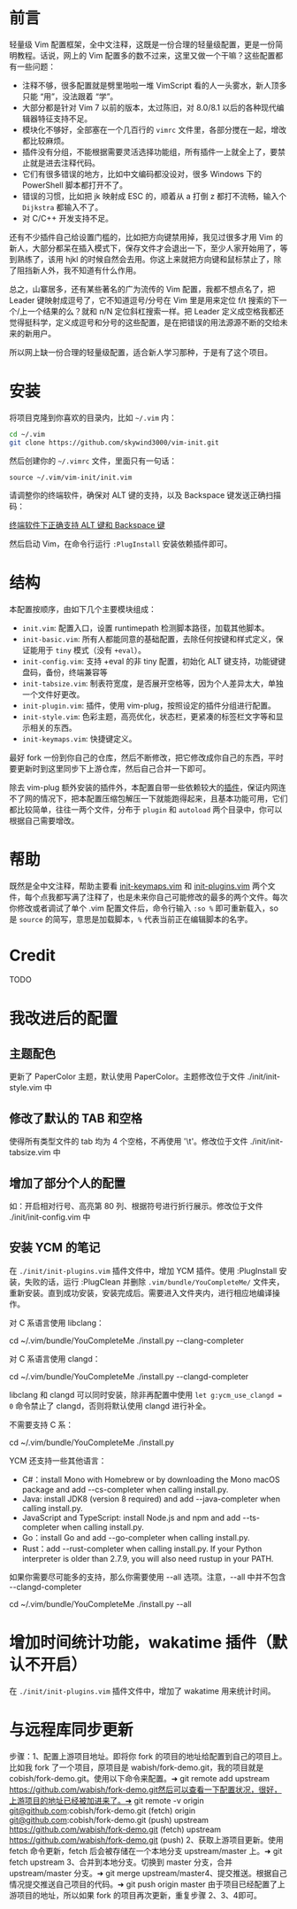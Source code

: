 # 前言
轻量级 Vim 配置框架，全中文注释，这既是一份合理的轻量级配置，更是一份简明教程。话说，网上的 Vim 配置多的数不过来，这里又做一个干嘛？这些配置都有一些问题：

- 注释不够，很多配置就是劈里啪啦一堆 VimScript 看的人一头雾水，新人顶多只能 “用”，没法跟着 “学”。
- 大部分都是针对 Vim 7 以前的版本，太过陈旧，对 8.0/8.1 以后的各种现代编辑器特征支持不足。
- 模块化不够好，全部塞在一个几百行的 `vimrc` 文件里，各部分搅在一起，增改都比较麻烦。
- 插件没有分组，不能根据需要灵活选择功能组，所有插件一上就全上了，要禁止就是进去注释代码。
- 它们有很多错误的地方，比如中文编码都没设对，很多 Windows 下的 PowerShell 脚本都打开不了。
- 错误的习惯，比如把 jk 映射成 ESC 的，顺着从 a 打倒 z 都打不流畅，输入个 `Dijkstra` 都输入不了。
- 对 C/C++ 开发支持不足。

还有不少插件自己给设置门槛的，比如把方向键禁用掉，我见过很多才用 Vim 的新人，大部分都呆在插入模式下，保存文件才会退出一下，至少人家开始用了，等到熟练了，该用 hjkl 的时候自然会去用。你这上来就把方向键和鼠标禁止了，除了阻挡新人外，我不知道有什么作用。

总之，山寨居多，还有某些著名的广为流传的 Vim 配置，我都不想点名了，把 Leader 键映射成逗号了，它不知道逗号/分号在 Vim 里是用来定位 f/t 搜索的下一个/上一个结果的么？就和 n/N 定位斜杠搜索一样。把 Leader 定义成空格我都还觉得挺科学，定义成逗号和分号的这些配置，是在把错误的用法源源不断的交给未来的新用户。

所以网上缺一份合理的轻量级配置，适合新人学习那种，于是有了这个项目。


# 安装

将项目克隆到你喜欢的目录内，比如 `~/.vim` 内：

```bash
cd ~/.vim
git clone https://github.com/skywind3000/vim-init.git
```

然后创建你的 `~/.vimrc` 文件，里面只有一句话：

```VimL
source ~/.vim/vim-init/init.vim
```

请调整你的终端软件，确保对 ALT 键的支持，以及 Backspace 键发送正确扫描码：

[终端软件下正确支持 ALT 键和 Backspace 键](https://github.com/skywind3000/vim-init/wiki/Setup-terminals-to-support-ALT-and-Backspace-correctly)

然后启动 Vim，在命令行运行 `:PlugInstall` 安装依赖插件即可。

# 结构

本配置按顺序，由如下几个主要模块组成：

- `init.vim`: 配置入口，设置 runtimepath 检测脚本路径，加载其他脚本。
- `init-basic.vim`: 所有人都能同意的基础配置，去除任何按键和样式定义，保证能用于 `tiny` 模式（没有 `+eval`）。
- `init-config.vim`: 支持 +eval 的非 tiny 配置，初始化 ALT 键支持，功能键键盘码，备份，终端兼容等
- `init-tabsize.vim`: 制表符宽度，是否展开空格等，因为个人差异太大，单独一个文件好更改。
- `init-plugin.vim`: 插件，使用 vim-plug，按照设定的插件分组进行配置。
- `init-style.vim`: 色彩主题，高亮优化，状态栏，更紧凑的标签栏文字等和显示相关的东西。
- `init-keymaps.vim`: 快捷键定义。

最好 fork 一份到你自己的仓库，然后不断修改，把它修改成你自己的东西，平时要更新时到这里同步下上游仓库，然后自己合并一下即可。

除去 vim-plug 额外安装的插件外，本配置自带一些依赖较大的[插件](https://github.com/skywind3000/vim-init/wiki/Integrated-Plugins)，保证内网连不了网的情况下，把本配置压缩包解压一下就能跑得起来，且基本功能可用，它们都比较简单，往往一两个文件，分布于 `plugin` 和 `autoload` 两个目录中，你可以根据自己需要增改。

# 帮助

既然是全中文注释，帮助主要看 [init-keymaps.vim](https://github.com/skywind3000/vim-init/blob/master/init/init-keymaps.vim) 和 [init-plugins.vim](https://github.com/skywind3000/vim-init/blob/master/init/init-plugins.vim) 两个文件，每个点我都写满了注释了，也是未来你自己可能修改的最多的两个文件。每次你修改或者调试了单个 .vim 配置文件后，命令行输入 `:so %` 即可重新载入，so 是 `source` 的简写，意思是加载脚本，`%` 代表当前正在编辑脚本的名字。

# Credit

TODO


# 我改进后的配置

## 主题配色

更新了 PaperColor 主题，默认使用 PaperColor。主题修改位于文件 ./init/init-style.vim 中

## 修改了默认的 TAB 和空格

使得所有类型文件的 tab 均为 4 个空格，不再使用 '\t'。修改位于文件 ./init/init-tabsize.vim 中

## 增加了部分个人的配置

如：开启相对行号、高亮第 80 列、根据符号进行折行展示。修改位于文件 ./init/init-config.vim 中

## 安装 YCM 的笔记

在 `./init/init-plugins.vim` 插件文件中，增加 YCM 插件。使用 :PlugInstall 安装，失败的话，运行 :PlugClean 并删除 `.vim/bundle/YouCompleteMe/` 文件夹，重新安装。直到成功安装，安装完成后。需要进入文件夹内，进行相应地编译操作。

对 C 系语言使用 libclang：

cd ~/.vim/bundle/YouCompleteMe
./install.py --clang-completer

对 C 系语言使用 clangd：

cd ~/.vim/bundle/YouCompleteMe
./install.py --clangd-completer

libclang 和 clangd 可以同时安装，除非再配置中使用 `let g:ycm_use_clangd = 0` 命令禁止了 clangd，否则将默认使用 clangd 进行补全。

不需要支持 C 系：

cd ~/.vim/bundle/YouCompleteMe
./install.py

YCM 还支持一些其他语言：

- C#：install Mono with Homebrew or by downloading the Mono macOS package and add --cs-completer when calling install.py.
- Java: install JDK8 (version 8 required) and add --java-completer when calling install.py.
- JavaScript and TypeScript: install Node.js and npm and add --ts-completer when calling install.py.
- Go：install Go and add --go-completer when calling install.py.
- Rust：add --rust-completer when calling install.py.
If your Python interpreter is older than 2.7.9, you will also need rustup in your PATH.

如果你需要尽可能多的支持，那么你需要使用 --all 选项。注意，--all 中并不包含 --clangd-completer

cd ~/.vim/bundle/YouCompleteMe
./install.py --all

# 增加时间统计功能，wakatime 插件（默认不开启）

在 `./init/init-plugins.vim` 插件文件中，增加了 wakatime 用来统计时间。

# 与远程库同步更新

步骤：1、配置上游项目地址。即将你 fork 的项目的地址给配置到自己的项目上。比如我 fork 了一个项目，原项目是 wabish/fork-demo.git，我的项目就是 cobish/fork-demo.git。使用以下命令来配置。➜ git remote add upstream https://github.com/wabish/fork-demo.git然后可以查看一下配置状况，很好，上游项目的地址已经被加进来了。➜ git remote -v
origin  git@github.com:cobish/fork-demo.git (fetch)
origin  git@github.com:cobish/fork-demo.git (push)
upstream    https://github.com/wabish/fork-demo.git (fetch)
upstream    https://github.com/wabish/fork-demo.git (push)
2、获取上游项目更新。使用 fetch 命令更新，fetch 后会被存储在一个本地分支 upstream/master 上。➜ git fetch upstream
3、合并到本地分支。切换到 master 分支，合并 upstream/master 分支。➜ git merge upstream/master4、提交推送。根据自己情况提交推送自己项目的代码。➜ git push origin master
由于项目已经配置了上游项目的地址，所以如果 fork 的项目再次更新，重复步骤 2、3、4即可。
